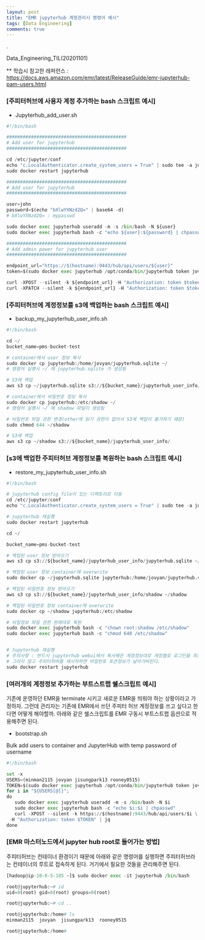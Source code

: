 ```yaml
---
layout: post
title: "EMR jupyterhub 계정관리시 명령어 예시"
tags: [Data Engineering]
comments: true
---
```


.

Data_Engineering_TIL(20201101)


** 학습시 참고한 레퍼런스 : https://docs.aws.amazon.com/emr/latest/ReleaseGuide/emr-jupyterhub-pam-users.html


### [주피터허브에 사용자 계정 추가하는 bash 스크립트 예시]

- Jupyterhub_add_user.sh


```python
#!/bin/bash

############################################
# Add user for jupyterhub
############################################

cd /etc/jupyter/conf
echo "c.LocalAuthenticator.create_system_users = True" | sudo tee -a jupyterhub_config.py
sudo docker restart jupyterhub

############################################
# Add user for jupyterhub
############################################

user=john
password=$(echo "bXlwYXNzd2Q=" | base64 -d)
# bXlwYXNzd2Q= : mypasswd

sudo docker exec jupyterhub useradd -m -s /bin/bash -N ${user}
sudo docker exec jupyterhub bash -c "echo ${user}:${password} | chpasswd"

############################################
# Add admin power for jupyterhub user
############################################

endpoint_url="https://$(hostname):9443/hub/api/users/${user}"
token=$(sudo docker exec jupyterhub /opt/conda/bin/jupyterhub token jovyan | tail -1)

curl -XPOST --silent -k ${endpoint_url} -H "Authorization: token $token"
curl -XPATCH --silent -k ${endpoint_url} -H "Authorization: token $token" -d '{"admin":true}'
```

### [주피터허브에 계정정보를 s3에 백업하는 bash 스크립트 예시]

- backup_my_jupyterhub_user_info.sh


```python
#!/bin/bash

cd ~/
bucket_name=pms-bucket-test

# container에서 user 정보 복사
sudo docker cp jupyterhub:/home/jovyan/jupyterhub.sqlite ~/
# 명령어 실행시 ~/ 에 jupyterhub.sqlite 가 생성됨

# S3에 백업
aws s3 cp ~/jupyterhub.sqlite s3://${bucket_name}/jupyterhub_user_info/

# container에서 비밀번호 정보 복사
sudo docker cp jupyterhub:/etc/shadow ~/
# 명령어 실행시 ~/ 에 shadow 파일이 생성됨

# 비밀번호 파일 권한 변경(other에 읽기 권한이 없어서 S3에 백업이 불가하기 때문)
sudo chmod 644 ~/shadow

# S3에 백업
aws s3 cp ~/shadow s3://${bucket_name}/jupyterhub_user_info/
```

### [s3에 백업한 주피터허브 계정정보를 복원하는 bash 스크립트 예시]

- restore_my_jupyterhub_user_info.sh


```python
#!/bin/bash

# jupyterhub config file이 있는 디렉토리로 이동
cd /etc/jupyter/conf
echo "c.LocalAuthenticator.create_system_users = True" | sudo tee -a jupyterhub_config.py

# jupyterhub 재실행
sudo docker restart jupyterhub

cd ~/

bucket_name=pms-bucket-test

# 백업된 user 정보 받아오기
aws s3 cp s3://${bucket_name}/jupyterhub_user_info/jupyterhub.sqlite ~/

# 백업된 user 정보 container에 overwrite
sudo docker cp ~/jupyterhub.sqlite jupyterhub:/home/jovyan/jupyterhub.sqlite

# 백업된 비밀번호 정보 받아오기
aws s3 cp s3://${bucket_name}/jupyterhub_user_info/shadow ~/shadow

# 백업된 비밀번호 정보 container에 overwrite
sudo docker cp ~/shadow jupyterhub:/etc/shadow

# 비밀정보 파일 권한 원래대로 복원
sudo docker exec jupyterhub bash -c "chown root:shadow /etc/shadow"
sudo docker exec jupyterhub bash -c "chmod 640 /etc/shadow"


# Jupyterhub 재실행
# 주의사항 : 반드시 jupyterhub webui에서 복사해온 계정정보대로 계정별로 로그인을 최초로 해줘야한다.
# 그러지 않고 주피터허버를 재시작하면 비밀번호 토큰정보가 날아가버린다.
sudo docker restart jupyterhub
```

### [여러개의 계정정보 추가하는 부트스트랩 쉘스크립트 예시]


기존에 운영하던 EMR을 terminate 시키고 새로운 EMR을 띄워야 하는 상황이라고 가정하자. 그런데 관리자는 기존에 EMR에서 쓰던 주피터 허브 계정정보를 쓰고 싶다고 한다면 어떻게 해야할까. 아래와 같은 쉘스크립트를 EMR 구동시 부트스트랩 옵션으로 적용해주면 된다.


- bootstrap.sh

Bulk add users to container and JupyterHub with temp password of username


```python
#!/bin/bash

set -x
USERS=(minman2115 jovyan jisungpark13 rooney0515)
TOKEN=$(sudo docker exec jupyterhub /opt/conda/bin/jupyterhub token jovyan | tail -1)
for i in "${USERS[@]}"; 
do 
   sudo docker exec jupyterhub useradd -m -s /bin/bash -N $i
   sudo docker exec jupyterhub bash -c "echo $i:$i | chpasswd"
   curl -XPOST --silent -k https://$(hostname):9443/hub/api/users/$i \
 -H "Authorization: token $TOKEN" | jq
done
```

### [EMR 마스터노드에서 jupyter hub root로 들어가는 방법]

주피터허브는 컨테이너 환경이기 때문에 아래와 같은 명령어를 실행하면 주피터허브라는 컨테이너의 루트로 접속하게 된다. 거기에서 필요한 것들을 관리해주면 된다.


```python
[hadoop@ip-10-0-5-185 ~]$ sudo docker exec -it jupyterhub /bin/bash

root@jupyterhub:~# id
uid=0(root) gid=0(root) groups=0(root)

root@jupyterhub:~# cd ..

root@jupyterhub:/home# ls
minman2115  jovyan  jisungpark13  rooney0515

root@jupyterhub:/home#
```
